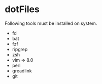 # dotFiles
Following tools must be installed on system.

* fd
* bat
* fzf
* ripgrep
* zsh
* vim => 8.0
* perl
* greadlink
* git
